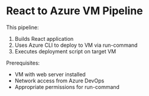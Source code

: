 # React to Azure VM Pipeline

This pipeline:
1. Builds React application
2. Uses Azure CLI to deploy to VM via run-command
3. Executes deployment script on target VM

Prerequisites:
- VM with web server installed
- Network access from Azure DevOps
- Appropriate permissions for run-command
